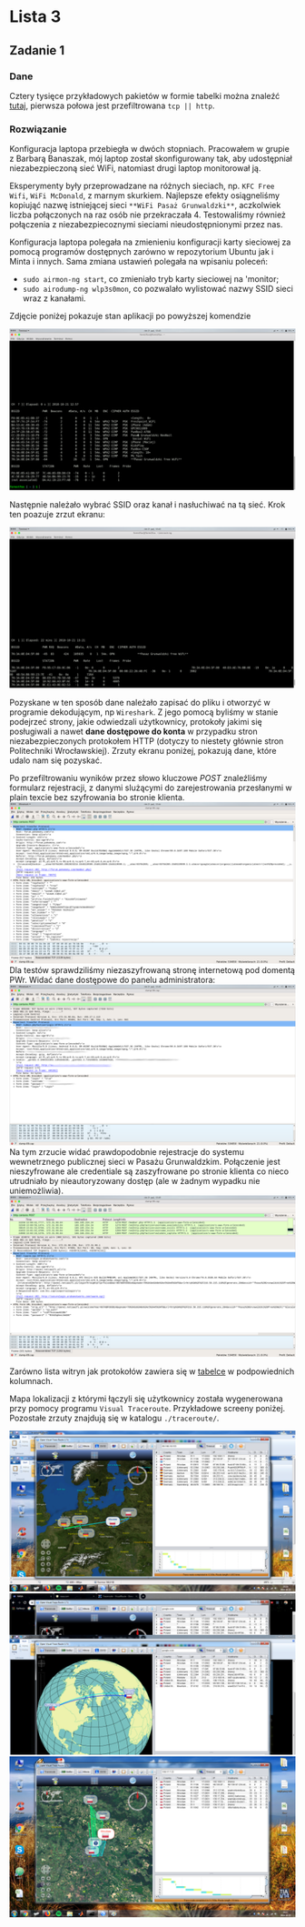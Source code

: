 # Lista 3

## Zadanie 1

### Dane
Cztery tysięce przykładowych pakietów w formie tabelki można znaleźć [tutaj](./packages.md), pierwsza połowa jest przefiltrowana `tcp || http`.

### Rozwiązanie

Konfiguracja laptopa przebiegła w dwóch stopniach. Pracowałem w grupie z Barbarą Banaszak, mój laptop został skonfigurowany tak, aby udostępniał niezabezpieczoną sieć WiFi, natomiast drugi laptop monitorował ją. 

Eksperymenty były przeprowadzane na różnych sieciach, np. `KFC Free Wifi`, `WiFi McDonald`, z marnym skurkiem. Najlepsze efekty osiągneliśmy kopiująć nazwę istniejącej sieci `**WiFi Pasaż Grunwaldzki**`, aczkolwiek liczba połączonych na raz osób nie przekraczała 4. Testowaliśmy również połączenia z niezabezpiecoznymi sieciami nieudostępnionymi przez nas.

Konfiguracja laptopa polegała na zmienieniu konfiguracji karty sieciowej za pomocą programów dostępnych zarówno w repozytorium Ubuntu jak i Minta i innych. Sama zmiana ustawień polegała na wpisaniu poleceń:
* `sudo airmon-ng start`, co zmieniało tryb karty sieciowej na 'monitor;
* `sudo airodump-ng wlp3s0mon`, co pozwalało wylistować nazwy SSID sieci wraz z kanałami.

Zdjęcie poniżej pokazuje stan aplikacji po powyższej komendzie

![airodump](4.png)

Następnie należało wybrać SSID oraz kanał i nasłuchiwać na tą sieć. Krok ten poazuje zrzut ekranu:

![nasluchiwanie](5.png)

Pozyskane w ten sposób dane należało zapisać do pliku i otworzyć w programie dekodującym, np `Wireshark`. Z jego pomocą byliśmy w stanie podejrzeć strony, jakie odwiedzali użytkownicy, protokoły jakimi się posługiwali a nawet **dane dostępowe do konta** w przypadku stron niezabezpieczonych protokołem HTTP (dotyczy to niestety głównie stron Politechniki Wrocławskiej).
Zrzuty ekranu poniżej, pokazują dane, które udalo nam się pozyskać.

Po przefiltrowaniu wyników przez słowo kluczowe *POST* znaleźliśmy formularz rejestracji, z danymi slużącymi do zarejestrowania przesłanymi w plain texcie bez szyfrowania bo stronie klienta.
![1](1.png)
Dla testów sprawdziliśmy niezaszyfrowaną stronę internetową pod domentą PWr. Widać dane dostępowe do panelu administratora:
![2](2.png)
Na tym zrzucie widać prawdopodobnie rejestracje do systemu wewnetrznego publicznej sieci w Pasażu Grunwaldzkim. Połączenie jest nieszyfrowane ale credentiale są zaszyfrowane po stronie klienta co nieco utrudniało by nieautoryzowany dostęp (ale w żadnym wypadku nie uniemożliwia).
![3](3.png)

Zarówno lista witryn jak protokołów zawiera się w [tabelce](./packages.md) w podpowiednich kolumnach.

Mapa lokalizacji z którymi łączyli się użytkownicy została wygenerowana przy pomocy programu `Visual Traceroute`. Przykładowe screeny poniżej. Pozostałe zrzuty znajdują się w katalogu `./traceroute/`.

![tr1](./traceroute/focus.png)
![tr2](./traceroute/googl.png)
![tr3](./traceroute/krupski.png)